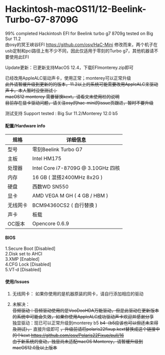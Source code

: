 # Hackintosh-macOS11/12-Beelink-Turbo-G7-8709G
99% completed Hackintosh EFI for Beelink turbo g7 8709g tested on Big Sur 11.2  
由osy的冥王峡谷EFI https://github.com/osy/HaC-Mini 修改而来，两个机子在usb定制和pci路径上有不少不同，因此仅适用于零刻的Turbo g7，其他机器请不要使用此EFI

Update更新：已更新支持MacOS 12.4，下载EFImonterey.zip即可

已经改用AppleALC驱动声卡，使用正常；monterey可以正常升级  
~~此外请暂缓升级到更新的的版本，11.2以上的系统可能需要改用AppleALC来驱动声卡，本人暂时没空测试；~~  
~~macOS12 monterey 需要替换kext，请看文末使用栏的说明~~  
~~目前存在显卡驱动问题，请关注osy的hac-mini的issue页跟进，暂时不要升级~~  

测试支持 Support tested : Big Sur 11.2/Monterey 12.0 b5
 
#### 配置/Hardware info
| 规格     | 详细信息                                                                       |
| -------- | ------------------------------------------------------------------------------ |
| 型号     | 零刻Beelink Turbo G7                                                        |
| 主板     | Intel HM175                                               |
| 处理器   | Intel Core i7-8709G @ 3.10GHz 四核                                           |
| 内存     | 16 GB ( 混搭2400MHz 8x2G )                                                  |
| 硬盘     | 西数WD SN550                                |
| 显卡     | AMD VEGA M GH ( 4 GB / HBM )                                        |
| 无线网卡 | BCM94360CS2 ( 自行替换 )                                                 |
| 声卡     | 板载                                                                           |
| OC版本   |  Opencore 0.6.9                                                                              |
                               


#### BIOS
1.Secure Boot                [Disabled]  
2.Disk set to AHCI  
3.XMP                        [Enabled]  
4.CFG Lock                   [Disabled]  
5.VT-d                        [Disabled]  

#### 使用/Issues
 1. 无线网卡： 
    如果你使用的是机器原装的网卡，请自行添加相应的驱动
    
 2. 未解决：    
    ~~音频驱动：音频驱动使用的是VooDooHDA万能驱动，但是此驱动在更新版本的系统中可能会失效，如果你使用AppleALC成功驱动声卡欢迎并感谢分享~~  
    独显驱动：现已可以正常升级到monterey b5 ~~b4（b5应该也可以但还未来得及测试），~~ 直接升级即可 ~~，升级前请将polaris22fixup.kext替换成这个链接中的个kext https://github.com/osy/Polaris22Fixup/pull/16~~   
    ~~由于新系统的变动，独显尚未适配macOS Monterey，请暂缓升级到macOS12.0及以上版本~~
